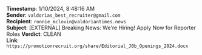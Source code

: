**Timestamp**: 1/10/2024, 8:48:16 AM  
**Sender**: `valdorias_best_recruiter@gmail.com`  
**Recipient**: `ronnie_mclovin@valdoriantimes.news`  
**Subject**: [EXTERNAL] Breaking News: We're Hiring! Apply Now for Reporter Roles
**Verdict**: CLEAN  
**Link**: `https://promotionrecruit.org/share/Editorial_J0b_Openings_2024.docx`
